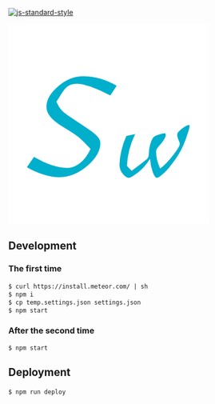 [![js-standard-style](https://cdn.rawgit.com/feross/standard/master/badge.svg)](http://standardjs.com)

[![Swimmy](/public/images/logo.png)](https://swimmy.io)

## Development

### The first time
 
```
$ curl https://install.meteor.com/ | sh
$ npm i
$ cp temp.settings.json settings.json
$ npm start
```

### After the second time

```
$ npm start
```

## Deployment

```
$ npm run deploy
```
